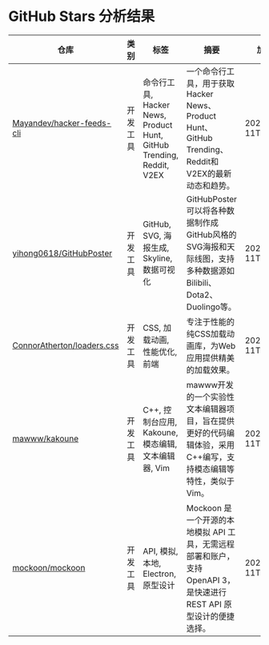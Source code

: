 # GitHub Stars 分析结果

| 仓库 | 类别 | 标签 | 摘要 | 加星时间 |
|---|---|---|---|---|
| [Mayandev/hacker-feeds-cli](https://github.com/Mayandev/hacker-feeds-cli) | 开发工具 | 命令行工具, Hacker News, Product Hunt, GitHub Trending, Reddit, V2EX | 一个命令行工具，用于获取Hacker News、Product Hunt、GitHub Trending、Reddit和V2EX的最新动态和趋势。 | 2021-06-11T04:54:10Z |
| [yihong0618/GitHubPoster](https://github.com/yihong0618/GitHubPoster) | 开发工具 | GitHub, SVG, 海报生成, Skyline, 数据可视化 | GitHubPoster可以将各种数据制作成GitHub风格的SVG海报和天际线图，支持多种数据源如Bilibili、Dota2、Duolingo等。 | 2021-06-11T04:54:17Z |
| [ConnorAtherton/loaders.css](https://github.com/ConnorAtherton/loaders.css) | 开发工具 | CSS, 加载动画, 性能优化, 前端 | 专注于性能的纯CSS加载动画库，为Web应用提供精美的加载效果。 | 2021-06-11T10:56:59Z |
| [mawww/kakoune](https://github.com/mawww/kakoune) | 开发工具 | C++, 控制台应用, Kakoune, 模态编辑, 文本编辑器, Vim | mawww开发的一个实验性文本编辑器项目，旨在提供更好的代码编辑体验，采用C++编写，支持模态编辑等特性，类似于Vim。 | 2021-06-11T10:57:33Z |
| [mockoon/mockoon](https://github.com/mockoon/mockoon) | 开发工具 | API, 模拟, 本地, Electron, 原型设计 | Mockoon 是一个开源的本地模拟 API 工具，无需远程部署和账户，支持 OpenAPI 3，是快速进行 REST API 原型设计的便捷选择。 | 2021-06-11T10:58:41Z |
